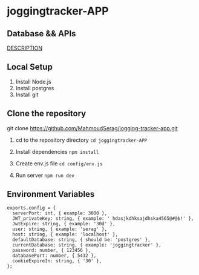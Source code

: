 # joggingtracker-APP

## Database && APIs

[DESCRIPTION](https://docs.google.com/document/d/1-_Ur_6xM7_Cp712ZpBJVIo30CfjlvCc26-7unL5eJIw/edit)

## Local Setup

1. Install Node.js
2. Install postgres
3. Install git

## Clone the repository

git clone <https://github.com/MahmoudSerag/jogging-tracker-app.git>

1. cd to the repository directory
`cd joggingtracker-APP`

2. Install dependencies
`npm install`

3. Create env.js file
`cd config/env.js`

4. Run server
`npm run dev`

## Environment Variables

```
exports.config = {
  serverPort: int, { example: 3000 },
  JWT_privateKey: string, { example: ' hdasjkdhksajdhska4565@#@$!' },
  JwtExpire: string, { example: '30d' },
  user: string, { example: 'serag' },
  host: string, { example: 'localhost' },
  defaultDatabase: string, { should be: 'postgres' },
  currentDatabase: string, { example: 'joggingtracker' },
  password: number, { 123456 },
  databasePort: number, { 5432 },
  cookieExpireIn: string, { '30' },
};
```
